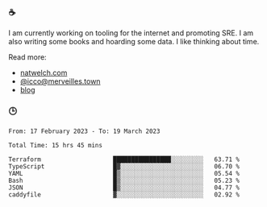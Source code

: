 ### ☕

I am currently working on tooling for the internet and promoting SRE. I am also writing some books and hoarding some data. I like thinking about time. 

Read more:

 - [natwelch.com](https://natwelch.com)
 - [@icco@merveilles.town](https://merveilles.town/@icco)
 - [blog](https://writing.natwelch.com)

### 🕒

<!--START_SECTION:waka-->

```text
From: 17 February 2023 - To: 19 March 2023

Total Time: 15 hrs 45 mins

Terraform                    ████████████████░░░░░░░░░   63.71 %
TypeScript                   █▓░░░░░░░░░░░░░░░░░░░░░░░   06.70 %
YAML                         █▒░░░░░░░░░░░░░░░░░░░░░░░   05.54 %
Bash                         █▒░░░░░░░░░░░░░░░░░░░░░░░   05.23 %
JSON                         █▒░░░░░░░░░░░░░░░░░░░░░░░   04.77 %
caddyfile                    ▓░░░░░░░░░░░░░░░░░░░░░░░░   02.92 %
```

<!--END_SECTION:waka-->
